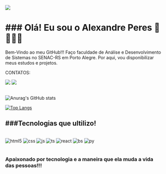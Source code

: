 ![](https://komarev.com/ghpvc/?username=alexandrep23)
<h1>### Olá! Eu sou o Alexandre Peres 👋👋🤙🤙</h1>
Bem-Vindo ao meu GitHub!!!
Faço faculdade de Análise e Desenvolvimento de Sistemas no SENAC-RS em Porto Alegre. Por aqui, vou disponibilizar meus estudos e projetos. 

CONTATOS:

<div align="left">
  <a href="https://www.linkedin.com/in/alexandre-peres-a085b9a6/" target="_blank"><img src="https://img.shields.io/badge/LinkedIn-0077B5?style=for-the-badge&logo=linkedin&logoColor=white"></a>

<a href="algperes@gmail.com">
    <img src="https://img.shields.io/badge/Gmail-D14836?style=for-the-badge&logo=gmail&logoColor=white"></a>
</div><br>

![Anurag's GitHub stats](https://github-readme-stats.vercel.app/api?username=alexandrep23&show_icons=true&theme=dracula)

[![Top Langs](https://github-readme-stats.vercel.app/api/top-langs/?username=anuraghazra)](https://github.com/anuraghazra/github-readme-stats)

<h2>###Tecnologias que ultilizo!</h2>
<div style="display: inline_block"><br>
    <img alig="center" alt="html5" src="https://img.shields.io/badge/HTML5-E34F26?style=for-the-badge&logo=html5&logoColor=white">
    <img alig="center" alt="css" src="https://img.shields.io/badge/CSS3-1572B6?style=for-the-badge&logo=css3&logoColor=white">
    <img alig="center" alt="js" src="https://img.shields.io/badge/JavaScript-323330?style=for-the-badge&logo=javascript&logoColor=F7DF1E">
    <img alig="center" alt="ts" src="https://img.shields.io/badge/TypeScript-007ACC?style=for-the-badge&logo=typescript&logoColor=white">
    <img alig="center" alt="react" src="https://img.shields.io/badge/React-20232A?style=for-the-badge&logo=react&logoColor=61DAFB">
    <img alig="center" alt="bs" src="https://img.shields.io/badge/Bootstrap-563D7C?style=for-the-badge&logo=bootstrap&logoColor=white">
    <img alig="center" alt="py" src="https://img.shields.io/badge/Python-14354C?style=for-the-badge&logo=python&logoColor=white">

</div><br>

<h3>Apaixonado por tecnologia e a maneira que ela muda a vida das pessoas!!!</h3>
